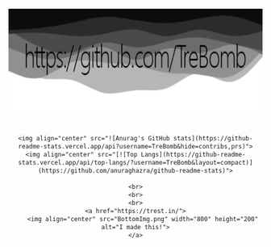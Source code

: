 <div align="center">
	<br>
<!-- 	<a href="https://raw.githubusercontent.com/TreBomb/trestin-ishak/main/readme.md">
	<a href="https://github.com/TreBomb/trestin-ishak/main/title.svg">
		<img align="center" src="title.svg" width="800" height="400" alt="I made this!">
	</a> -->
	<a href="https://trest.in/">
		<img align="center" src="TopImg.png" width="800" height="200" alt="I made this!">
	</a>
	<br>
	<br>
	<br>
	
	<img align="center" src="![Anurag's GitHub stats](https://github-readme-stats.vercel.app/api?username=TreBomb&hide=contribs,prs)">
	<img align="center" src="[![Top Langs](https://github-readme-stats.vercel.app/api/top-langs/?username=TreBomb&layout=compact)](https://github.com/anuraghazra/github-readme-stats)">
	
	<br>
	<br>
	<br>
	<a href="https://trest.in/">
		<img align="center" src="BottomImg.png" width="800" height="200" alt="I made this!">
	</a>
</div>
